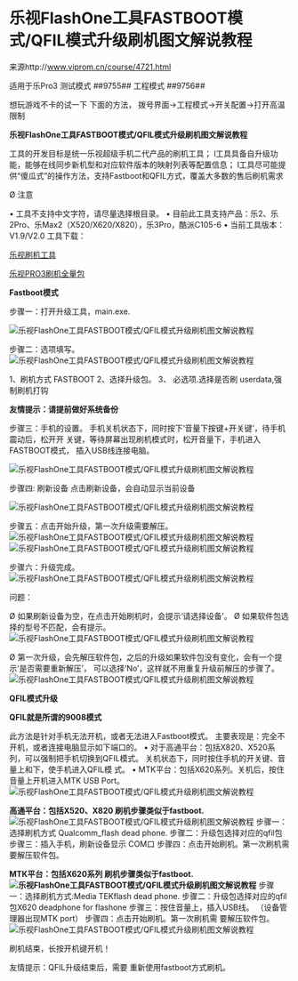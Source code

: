 # 乐视FlashOne工具FASTBOOT模式/QFIL模式升级刷机图文解说教程

来源http://www.viprom.cn/course/4721.html



适用于乐Pro3
测试模式
*#*#9755#*#*
工程模式
*#*#9756#*#*

想玩游戏不卡的试一下 下面的方法，
拨号界面→工程模式→开关配置→打开高温限制

**乐视FlashOne工具FASTBOOT模式/QFIL模式升级刷机图文解说教程**

工具的开发目标是统一乐视超级手机二代产品的刷机工具； l工具具备自升级功能，能够在线同步新机型和对应软件版本的映射列表等配置信息； l工具尽可能提供“傻瓜式”的操作方法，支持Fastboot和QFIL方式，覆盖大多数的售后刷机需求

Ø 注意

• 工具不支持中文字符，请尽量选择根目录。
• 目前此工具支持产品：乐2、乐2Pro、乐Max2（X520/X620/X820），乐3Pro，酷派C105-6
• 当前工具版本：V1.9/V2.0 工具下载：

[乐视刷机工具](https://dragonpilot.oss-cn-shanghai.aliyuncs.com/otherFiles/software/9008-tools/leopro3/flashtools.rar)

[乐视PRO3刷机全量包](https://dragonpilot.oss-cn-shanghai.aliyuncs.com/otherFiles/software/9008-tools/leopro3/le_zl1_qfil_ufs.zip)



**Fastboot模式**

步骤一：打开升级工具，main.exe.

![乐视FlashOne工具FASTBOOT模式/QFIL模式升级刷机图文解说教程](../files/the_guide_for_lephone_FlashOne/1-20031210323U28.jpg)

步骤二：选项填写。
![乐视FlashOne工具FASTBOOT模式/QFIL模式升级刷机图文解说教程](../files/the_guide_for_lephone_FlashOne/1-200312103300H5.jpg)

1、刷机方式 FASTBOOT
2、选择升级包。
3、 必选项.选择是否刷 userdata,强制刷机打钩

**友情提示：请提前做好系统备份**

 

步骤三：手机的设置。 手机关机状态下，同时按下‘音量下按键+开关键’，待手机震动后，松开开 关键，等待屏幕出现刷机模式时，松开音量下，手机进入FASTBOOT模式， 插入USB线连接电脑。

![乐视FlashOne工具FASTBOOT模式/QFIL模式升级刷机图文解说教程](../files/the_guide_for_lephone_FlashOne/1-20031210331G49.jpg)

步骤四: 刷新设备 点击刷新设备，会自动显示当前设备

![乐视FlashOne工具FASTBOOT模式/QFIL模式升级刷机图文解说教程](../files/the_guide_for_lephone_FlashOne/1-2003121033342E.jpg)

步骤五：点击开始升级，第一次升级需要解压。
![乐视FlashOne工具FASTBOOT模式/QFIL模式升级刷机图文解说教程](../files/the_guide_for_lephone_FlashOne/1-200312103511329.jpg)
![乐视FlashOne工具FASTBOOT模式/QFIL模式升级刷机图文解说教程](../files/the_guide_for_lephone_FlashOne/1-20031210335b02.jpg)

步骤六：升级完成。
![乐视FlashOne工具FASTBOOT模式/QFIL模式升级刷机图文解说教程](../files/the_guide_for_lephone_FlashOne/1-200312103411N0.jpg)

问题：

Ø 如果刷新设备为空，在点击开始刷机时，会提示‘请选择设备’。 Ø 如果软件包选择的型号不匹配，会有提示。
![乐视FlashOne工具FASTBOOT模式/QFIL模式升级刷机图文解说教程](../files/the_guide_for_lephone_FlashOne/1-20031210353OC.jpg)

Ø 第一次升级，会先解压软件包，之后的升级如果软件包没有变化，会有一个提示‘是否需要重新解压’， 可以选择‘No’，这样就不用重复升级前解压的步骤了。
![乐视FlashOne工具FASTBOOT模式/QFIL模式升级刷机图文解说教程](../files/the_guide_for_lephone_FlashOne/1-20031210354X31.jpg)

**QFIL模式升级**

**QFIL就是所谓的9008模式**

此方法是针对手机无法开机，或者无法进入Fastboot模式。 主要表现是：完全不开机，或者连接电脑显示如下端口的。
• 对于高通平台：包括X820、X520系列，可以强制把手机切换到QFIL模式。 关机状态下，同时按住手机的开关键、音量上和下，使手机进入QFIL模 式。
• MTK平台：包括X620系列。关机后，按住音量上开机进入MTK USB Port。
![乐视FlashOne工具FASTBOOT模式/QFIL模式升级刷机图文解说教程](../files/the_guide_for_lephone_FlashOne/1-200312104211406.jpg)

**高通平台：包括X520、X820 刷机步骤类似于fastboot.**
![乐视FlashOne工具FASTBOOT模式/QFIL模式升级刷机图文解说教程](../files/the_guide_for_lephone_FlashOne/1-2003121042294S.jpg)
步骤一：选择刷机方式 Qualcomm_flash dead phone.
步骤二：升级包选择对应的qfil包
步骤三：插入手机，刷新设备显示 COM口
步骤四：点击开始刷机。第一次刷机需 要解压软件包。

 



 

**MTK平台：包括X620系列 刷机步骤类似于fastboot.
![乐视FlashOne工具FASTBOOT模式/QFIL模式升级刷机图文解说教程](../files/the_guide_for_lephone_FlashOne/1-200312104245U8.jpg)**
步骤一：选择刷机方式:Media TEKflash dead phone.
步骤二：升级包选择对应的qfil包X620 deadphone for flashone
步骤三：按住音量上，插入USB线。 （设备管理器出现MTK port）
步骤四：点击开始刷机。第一次刷机需 要解压软件包。
![乐视FlashOne工具FASTBOOT模式/QFIL模式升级刷机图文解说教程](../files/the_guide_for_lephone_FlashOne/1-20031210430Q95.jpg)

刷机结束，长按开机键开机！


友情提示：QFIL升级结束后，需要 重新使用fastboot方式刷机。